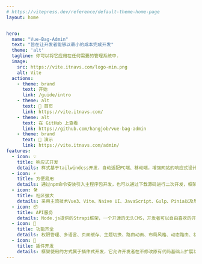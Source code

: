 ```yaml
---
# https://vitepress.dev/reference/default-theme-home-page
layout: home


hero:
  name: "Vue-Bag-Admin"
  text: "旨在让开发者能够以最小的成本完成开发"
  theme: 'alt'
  tagline: 你可以将它应用在任何需要的管理系统中.
  image:
    src: https://vite.itnavs.com/logo-min.png
    alt: Vite
  actions:
    - theme: brand
      text: 开始
      link: /guide/intro
    - theme: alt
      text: 🤗 首页
      link: https://vite.itnavs.com/
    - theme: alt
      text: 在 GitHub 上查看
      link: https://github.com/hangjob/vue-bag-admin
    - theme: brand
      text: 🎉 演示
      link: https://vite.itnavs.com/admin/
features:
  - icon: 💡
    title: 响应式开发
    details: 样式基于tailwindcss开发，自动适配PC端、移动端，增强网站的响应式设计，提高网站的可用性，提供多种不同风格的皮肤，页面美观，减少开发成本和维护工作
  - icon: ⚡️
    title: 方便易用
    details: 通过npm命令安装引入主程序包开发，也可以通过下载源码进行二次开发，框架(packages)和应用(app)分开，即可以减少项目之间的耦合，也能提升项目扩展性
  - icon: 🛠️
    title: 社区强大
    details: 采用主流技术Vue3、Vite、Naive UI、JavaScript、Gulp、Pinia以及周边的优秀的插件搭建，不用担心自己业务所受框架有限的瓶颈， 完全免费，且可商用
  - icon: 📦
    title: API服务
    details: Node.js提供的Strapi框架，一个开源的无头CMS，开发者可以自由喜欢的开发工具和框架，自由定义定制API，并可使用GraphQL作为API的查询语言，颗粒度权限拦截和认证
  - icon: 🔩
    title: 功能齐全
    details: 权限管理、多语言、页面缓存、主题切换、路由动画、布局风格、动态路由、状态管理、微前端，请求封装等等，旨在让开发者能够以最小的成本开发中后台系统，降低开发量
  - icon: 🔑
    title: 插件开发
    details: 框架使用的方式属于插件式开发，它允许开发者在不修改原有代码基础上扩展功能、增加新的处理逻辑，使得应用更加模块化和易于维护。这种模式特别适用于那些需要高度可扩展性和可定制性的应用程序
---
```


